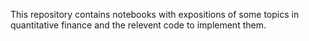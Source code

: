 This repository contains notebooks with expositions of some topics in quantitative finance and the relevent code to implement them.
